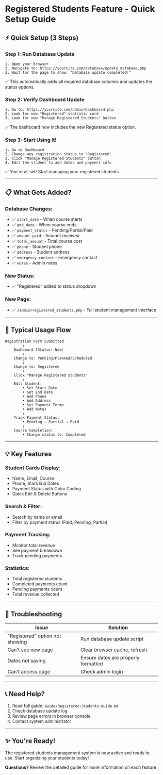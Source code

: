 # Registered Students Feature - Quick Setup Guide

## ⚡ Quick Setup (3 Steps)

### Step 1: Run Database Update
```
1. Open your browser
2. Navigate to: https://yoursite.com/database/update_database.php
3. Wait for the page to show: "Database update completed!"
```

✅ This automatically adds all required database columns and updates the status options.

### Step 2: Verify Dashboard Update
```
1. Go to: https://yoursite.com/admin/dashboard.php
2. Look for new "Registered" statistic card
3. Look for new "Manage Registered Students" button
```

✅ The dashboard now includes the new Registered status option.

### Step 3: Start Using It!
```
1. Go to Dashboard
2. Change any registration status to "Registered"
3. Click "Manage Registered Students" button
4. Edit the student to add dates and payment info
```

✅ You're all set! Start managing your registered students.

---

## 📋 What Gets Added?

### Database Changes:
- ✅ `start_date` - When course starts
- ✅ `end_date` - When course ends
- ✅ `payment_status` - Pending/Partial/Paid
- ✅ `amount_paid` - Amount received
- ✅ `total_amount` - Total course cost
- ✅ `phone` - Student phone
- ✅ `address` - Student address
- ✅ `emergency_contact` - Emergency contact
- ✅ `notes` - Admin notes

### New Status:
- ✅ "Registered" added to status dropdown

### New Page:
- ✅ `/admin/registered_students.php` - Full student management interface

---

## 🎯 Typical Usage Flow

```
Registration Form Submitted
        ↓
    Dashboard (Status: New)
        ↓
    Change to: Pending/Planned/Scheduled
        ↓
    Change to: Registered
        ↓
    Click "Manage Registered Students"
        ↓
    Edit Student:
        • Set Start Date
        • Set End Date
        • Add Phone
        • Add Address
        • Set Payment Terms
        • Add Notes
        ↓
    Track Payment Status:
        • Pending → Partial → Paid
        ↓
    Course Completion:
        • Change status to: Completed
```

---

## 💡 Key Features

### Student Cards Display:
- Name, Email, Course
- Phone, Start/End Dates
- Payment Status with Color Coding
- Quick Edit & Delete Buttons

### Search & Filter:
- Search by name or email
- Filter by payment status (Paid, Pending, Partial)

### Payment Tracking:
- Monitor total revenue
- See payment breakdown
- Track pending payments

### Statistics:
- Total registered students
- Completed payments count
- Pending payments count
- Total revenue collected

---

## 🔧 Troubleshooting

| Issue | Solution |
|-------|----------|
| "Registered" option not showing | Run database update script |
| Can't see new page | Clear browser cache, refresh |
| Dates not saving | Ensure dates are properly formatted |
| Can't access page | Check admin login |

---

## 📞 Need Help?

1. Read full guide: `Guide/Registered-Students-Guide.md`
2. Check database update log
3. Review page errors in browser console
4. Contact system administrator

---

## ✨ You're Ready!

The registered students management system is now active and ready to use. Start organizing your students today!

**Questions?** Review the detailed guide for more information on each feature.
